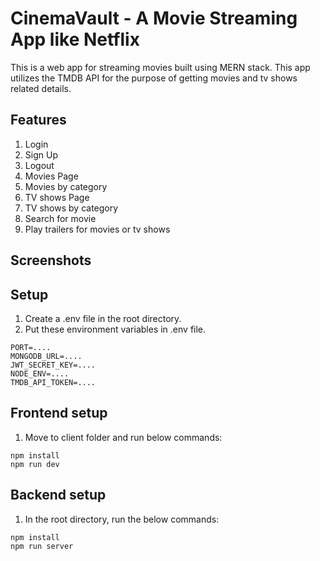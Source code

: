 # CinemaVault - A Movie Streaming App like Netflix
This is a web app for streaming movies built using MERN stack.
This app utilizes the TMDB API for the purpose of getting movies and tv shows related details.

## Features
1. Login
2. Sign Up
3. Logout
4. Movies Page
5. Movies by category
6. TV shows Page
7. TV shows by category
8. Search for movie
9. Play trailers for movies or tv shows

## Screenshots


## Setup
1. Create a .env file in the root directory.
2. Put these environment variables in .env file.
```
PORT=....
MONGODB_URL=....
JWT_SECRET_KEY=....
NODE_ENV=....
TMDB_API_TOKEN=....
```

## Frontend setup
1. Move to client folder and run below commands:
```
npm install
npm run dev
```

## Backend setup
1. In the root directory, run the below commands:
```
npm install
npm run server
```
